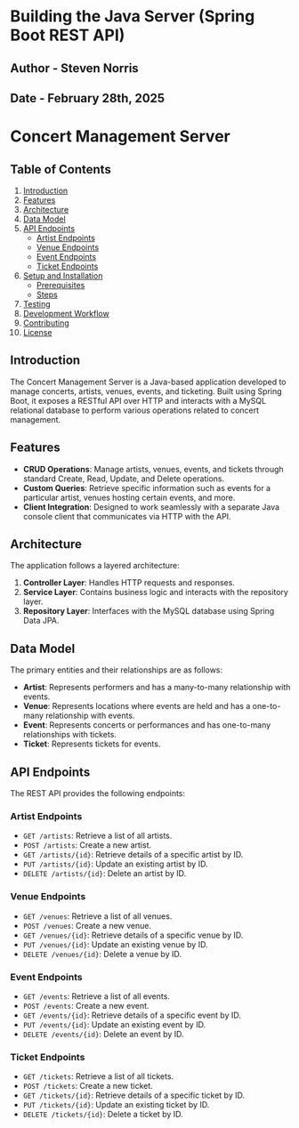 # Building the Java Server (Spring Boot REST API)
## Author - Steven Norris
## Date - February 28th, 2025 

# Concert Management Server

## Table of Contents

1. [Introduction](#introduction)
2. [Features](#features)
3. [Architecture](#architecture)
4. [Data Model](#data-model)
5. [API Endpoints](#api-endpoints)
    - [Artist Endpoints](#artist-endpoints)
    - [Venue Endpoints](#venue-endpoints)
    - [Event Endpoints](#event-endpoints)
    - [Ticket Endpoints](#ticket-endpoints)
6. [Setup and Installation](#setup-and-installation)
    - [Prerequisites](#prerequisites)
    - [Steps](#steps)
7. [Testing](#testing)
8. [Development Workflow](#development-workflow)
9. [Contributing](#contributing)
10. [License](#license)

## Introduction

The Concert Management Server is a Java-based application developed to manage concerts, artists, venues, events, and ticketing. Built using Spring Boot, it exposes a RESTful API over HTTP and interacts with a MySQL relational database to perform various operations related to concert management.

## Features

- **CRUD Operations**: Manage artists, venues, events, and tickets through standard Create, Read, Update, and Delete operations.
- **Custom Queries**: Retrieve specific information such as events for a particular artist, venues hosting certain events, and more.
- **Client Integration**: Designed to work seamlessly with a separate Java console client that communicates via HTTP with the API.

## Architecture

The application follows a layered architecture:

1. **Controller Layer**: Handles HTTP requests and responses.
2. **Service Layer**: Contains business logic and interacts with the repository layer.
3. **Repository Layer**: Interfaces with the MySQL database using Spring Data JPA.

## Data Model

The primary entities and their relationships are as follows:

- **Artist**: Represents performers and has a many-to-many relationship with events.
- **Venue**: Represents locations where events are held and has a one-to-many relationship with events.
- **Event**: Represents concerts or performances and has one-to-many relationships with tickets.
- **Ticket**: Represents tickets for events.

## API Endpoints

The REST API provides the following endpoints:

### Artist Endpoints

- `GET /artists`: Retrieve a list of all artists.
- `POST /artists`: Create a new artist.
- `GET /artists/{id}`: Retrieve details of a specific artist by ID.
- `PUT /artists/{id}`: Update an existing artist by ID.
- `DELETE /artists/{id}`: Delete an artist by ID.

### Venue Endpoints

- `GET /venues`: Retrieve a list of all venues.
- `POST /venues`: Create a new venue.
- `GET /venues/{id}`: Retrieve details of a specific venue by ID.
- `PUT /venues/{id}`: Update an existing venue by ID.
- `DELETE /venues/{id}`: Delete a venue by ID.

### Event Endpoints

- `GET /events`: Retrieve a list of all events.
- `POST /events`: Create a new event.
- `GET /events/{id}`: Retrieve details of a specific event by ID.
- `PUT /events/{id}`: Update an existing event by ID.
- `DELETE /events/{id}`: Delete an event by ID.

### Ticket Endpoints

- `GET /tickets`: Retrieve a list of all tickets.
- `POST /tickets`: Create a new ticket.
- `GET /tickets/{id}`: Retrieve details of a specific ticket by ID.
- `PUT /tickets/{id}`: Update an existing ticket by ID.
- `DELETE /tickets/{id}`: Delete a ticket by ID.

